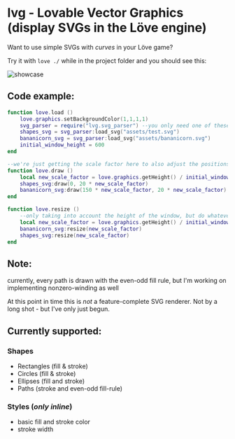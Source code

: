 # lvg - Lovable Vector Graphics (display SVGs in the Löve engine)

Want to use simple SVGs with *curves* in your Löve game?

Try it with `love ./` while in the project folder and you should see this:

![showcase](https://github.com/Bananicorn/lvg/blob/master/screenshots/try-7.png "Some shapes and a Bananicorn, ripped right from an unsuspecting SVG")

## Code example:

```lua
function love.load ()
	love.graphics.setBackgroundColor(1,1,1,1)
	svg_parser = require("lvg.svg_parser") --you only need one of these
	shapes_svg = svg_parser:load_svg("assets/test.svg")
	bananicorn_svg = svg_parser:load_svg("assets/bananicorn.svg")
	initial_window_height = 600
end

--we're just getting the scale factor here to also adjust the positions, so our SVGs don't overlap
function love.draw ()
	local new_scale_factor = love.graphics.getHeight() / initial_window_height
	shapes_svg:draw(0, 20 * new_scale_factor)
	bananicorn_svg:draw(150 * new_scale_factor, 20 * new_scale_factor)
end

function love.resize ()
	--only taking into account the height of the window, but do whatever you want
	local new_scale_factor = love.graphics.getHeight() / initial_window_height
	bananicorn_svg:resize(new_scale_factor)
	shapes_svg:resize(new_scale_factor)
end
```
## Note:
currently, every path is drawn with the even-odd fill rule, but I'm working on implementing nonzero-winding as well

At this point in time this is *not* a feature-complete SVG renderer.
Not by a long shot - but I've only just begun.

## Currently supported:
### Shapes
- Rectangles (fill & stroke)
- Circles (fill & stroke)
- Ellipses (fill and stroke)
- Paths (stroke and even-odd fill-rule)

### Styles (*only inline*)
- basic fill and stroke color
- stroke width
